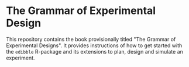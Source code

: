 
# The Grammar of Experimental Design

This repository contains the book provisionally titled "The Grammar of Experimental Designs". It provides instructions of how to get started with the `edibble` R-package and its extensions to plan, design and simulate an experiment. 